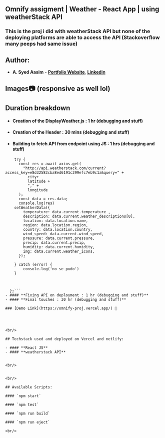 ## Omnify  assigment |  Weather - React App | using weatherStack API

### This is the  proj i did with weatherStack API but none of the deploying platforms are able to access the API (Stackoverflow many peeps had same issue)

## Author:

- **A. Syed Aasim** - **[Portfolio Website](https://syed-aasim.vercel.app)**, **[Linkedin](https://www.linkedin.com/in/micheal-scott-fanboy/)**

## Images📷 (responsive as well lol)


## Duration breakdown 
- #### **Creation of the DisplayWeather.js : 1 hr (debugging and stuff)**
- #### **Creation of the Header : 30  mins (debugging and stuff)**
- #### **Building to fetch API from endpoint using JS : 1 hrs (debugging and stuff)**
``` const getWeatherData = async (latitude, longitude,city) => {
    try {
      const res = await axios.get(
        "http://api.weatherstack.com/current?access_key=e8d32583cba8ed6191c399efc7eb9c1a&query=" +
          city+
          latitude +
          "," +
          longitude
      );
      const data = res.data;
      console.log(res)
    setWeatherData({
        temperature: data.current.temperature ,
        description: data.current.weather_descriptions[0],
        location: data.location.name,
        region: data.location.region,
        country: data.location.country,
        wind_speed: data.current.wind_speed,
        pressure: data.current.pressure,
        precip: data.current.precip,
        humidity: data.current.humidity,
        img: data.current.weather_icons,
      });
      
    } catch (error) {
        console.log('no se pudo')
    }
    
    

  };```
- #### **Fixing API on deployment : 1 hr (debugging and stuff)**
- #### **Final touches : 30 hr (debugging and stuff)**

### [Demo Link](https://omnify-proj.vercel.app/) 🔗




<br/>

## Techstack used and deployed on Vercel and netlify: 

- #### **React JS**
- #### **weatherstack API**


<br/>


<br/>

## Available Scripts:

#### `npm start`

#### `npm test`

#### `npm run build`

#### `npm run eject`

<br/>


